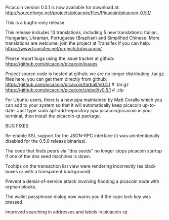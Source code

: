 Picacoin version 0.5.1 is now available for download at:
http://sourceforge.net/projects/picacoin/files/Picacoin/picacoin-0.5.1/

This is a bugfix-only release.

This release includes 13 translations, including 5 new translations:
Italian, Hungarian, Ukranian, Portuguese (Brazilian) and Simplified Chinese.
More translations are welcome; join the project at Transifex if you can help:
https://www.transifex.net/projects/p/picacoin/

Please report bugs using the issue tracker at github:
https://github.com/picacoin/picacoin/issues

Project source code is hosted at github; we are no longer
distributing .tar.gz files here, you can get them
directly from github:
https://github.com/picacoin/picacoin/tarball/v0.5.1  # .tar.gz
https://github.com/picacoin/picacoin/zipball/v0.5.1  # .zip

For Ubuntu users, there is a new ppa maintained by Matt Corallo which
you can add to your system so that it will automatically keep
picacoin up-to-date.  Just type
sudo apt-add-repository ppa:picacoin/picacoin
in your terminal, then install the picacoin-qt package.


BUG FIXES

Re-enable SSL support for the JSON-RPC interface (it was unintentionally
disabled for the 0.5.0 release binaries).

The code that finds peers via "dns seeds" no longer stops picacoin startup
if one of the dns seed machines is down.

Tooltips on the transaction list view were rendering incorrectly (as black boxes
or with a transparent background).

Prevent a denial-of-service attack involving flooding a picacoin node with
orphan blocks.

The wallet passphrase dialog now warns you if the caps lock key was pressed.

Improved searching in addresses and labels in picacoin-qt.
